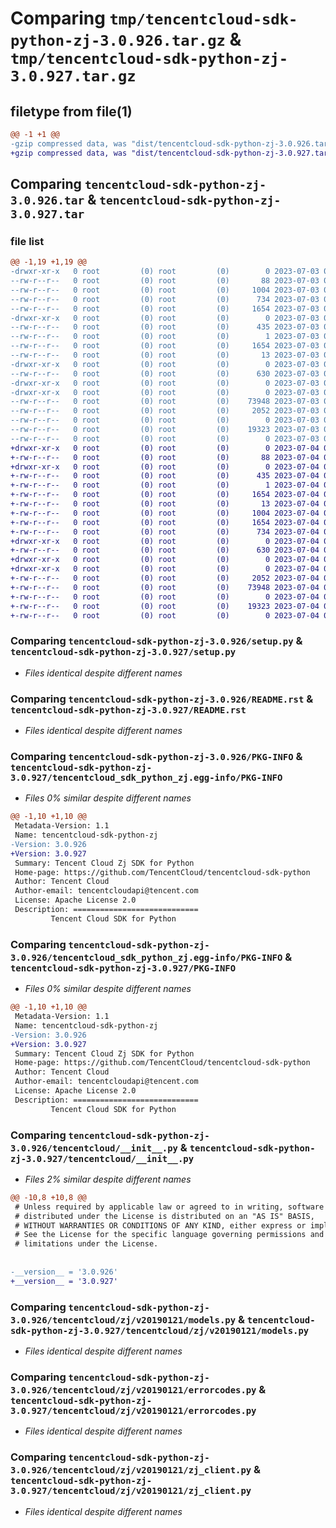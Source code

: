 # Comparing `tmp/tencentcloud-sdk-python-zj-3.0.926.tar.gz` & `tmp/tencentcloud-sdk-python-zj-3.0.927.tar.gz`

## filetype from file(1)

```diff
@@ -1 +1 @@
-gzip compressed data, was "dist/tencentcloud-sdk-python-zj-3.0.926.tar", last modified: Mon Jul  3 00:39:21 2023, max compression
+gzip compressed data, was "dist/tencentcloud-sdk-python-zj-3.0.927.tar", last modified: Tue Jul  4 00:34:41 2023, max compression
```

## Comparing `tencentcloud-sdk-python-zj-3.0.926.tar` & `tencentcloud-sdk-python-zj-3.0.927.tar`

### file list

```diff
@@ -1,19 +1,19 @@
-drwxr-xr-x   0 root         (0) root         (0)        0 2023-07-03 00:39:21.000000 tencentcloud-sdk-python-zj-3.0.926/
--rw-r--r--   0 root         (0) root         (0)       88 2023-07-03 00:39:21.000000 tencentcloud-sdk-python-zj-3.0.926/setup.cfg
--rw-r--r--   0 root         (0) root         (0)     1004 2023-07-03 00:39:21.000000 tencentcloud-sdk-python-zj-3.0.926/setup.py
--rw-r--r--   0 root         (0) root         (0)      734 2023-07-03 00:39:21.000000 tencentcloud-sdk-python-zj-3.0.926/README.rst
--rw-r--r--   0 root         (0) root         (0)     1654 2023-07-03 00:39:21.000000 tencentcloud-sdk-python-zj-3.0.926/PKG-INFO
-drwxr-xr-x   0 root         (0) root         (0)        0 2023-07-03 00:39:21.000000 tencentcloud-sdk-python-zj-3.0.926/tencentcloud_sdk_python_zj.egg-info/
--rw-r--r--   0 root         (0) root         (0)      435 2023-07-03 00:39:21.000000 tencentcloud-sdk-python-zj-3.0.926/tencentcloud_sdk_python_zj.egg-info/SOURCES.txt
--rw-r--r--   0 root         (0) root         (0)        1 2023-07-03 00:39:21.000000 tencentcloud-sdk-python-zj-3.0.926/tencentcloud_sdk_python_zj.egg-info/dependency_links.txt
--rw-r--r--   0 root         (0) root         (0)     1654 2023-07-03 00:39:21.000000 tencentcloud-sdk-python-zj-3.0.926/tencentcloud_sdk_python_zj.egg-info/PKG-INFO
--rw-r--r--   0 root         (0) root         (0)       13 2023-07-03 00:39:21.000000 tencentcloud-sdk-python-zj-3.0.926/tencentcloud_sdk_python_zj.egg-info/top_level.txt
-drwxr-xr-x   0 root         (0) root         (0)        0 2023-07-03 00:39:21.000000 tencentcloud-sdk-python-zj-3.0.926/tencentcloud/
--rw-r--r--   0 root         (0) root         (0)      630 2023-07-03 00:39:21.000000 tencentcloud-sdk-python-zj-3.0.926/tencentcloud/__init__.py
-drwxr-xr-x   0 root         (0) root         (0)        0 2023-07-03 00:39:21.000000 tencentcloud-sdk-python-zj-3.0.926/tencentcloud/zj/
-drwxr-xr-x   0 root         (0) root         (0)        0 2023-07-03 00:39:21.000000 tencentcloud-sdk-python-zj-3.0.926/tencentcloud/zj/v20190121/
--rw-r--r--   0 root         (0) root         (0)    73948 2023-07-03 00:39:21.000000 tencentcloud-sdk-python-zj-3.0.926/tencentcloud/zj/v20190121/models.py
--rw-r--r--   0 root         (0) root         (0)     2052 2023-07-03 00:39:21.000000 tencentcloud-sdk-python-zj-3.0.926/tencentcloud/zj/v20190121/errorcodes.py
--rw-r--r--   0 root         (0) root         (0)        0 2023-07-03 00:39:21.000000 tencentcloud-sdk-python-zj-3.0.926/tencentcloud/zj/v20190121/__init__.py
--rw-r--r--   0 root         (0) root         (0)    19323 2023-07-03 00:39:21.000000 tencentcloud-sdk-python-zj-3.0.926/tencentcloud/zj/v20190121/zj_client.py
--rw-r--r--   0 root         (0) root         (0)        0 2023-07-03 00:39:21.000000 tencentcloud-sdk-python-zj-3.0.926/tencentcloud/zj/__init__.py
+drwxr-xr-x   0 root         (0) root         (0)        0 2023-07-04 00:34:41.000000 tencentcloud-sdk-python-zj-3.0.927/
+-rw-r--r--   0 root         (0) root         (0)       88 2023-07-04 00:34:41.000000 tencentcloud-sdk-python-zj-3.0.927/setup.cfg
+drwxr-xr-x   0 root         (0) root         (0)        0 2023-07-04 00:34:41.000000 tencentcloud-sdk-python-zj-3.0.927/tencentcloud_sdk_python_zj.egg-info/
+-rw-r--r--   0 root         (0) root         (0)      435 2023-07-04 00:34:41.000000 tencentcloud-sdk-python-zj-3.0.927/tencentcloud_sdk_python_zj.egg-info/SOURCES.txt
+-rw-r--r--   0 root         (0) root         (0)        1 2023-07-04 00:34:41.000000 tencentcloud-sdk-python-zj-3.0.927/tencentcloud_sdk_python_zj.egg-info/dependency_links.txt
+-rw-r--r--   0 root         (0) root         (0)     1654 2023-07-04 00:34:41.000000 tencentcloud-sdk-python-zj-3.0.927/tencentcloud_sdk_python_zj.egg-info/PKG-INFO
+-rw-r--r--   0 root         (0) root         (0)       13 2023-07-04 00:34:41.000000 tencentcloud-sdk-python-zj-3.0.927/tencentcloud_sdk_python_zj.egg-info/top_level.txt
+-rw-r--r--   0 root         (0) root         (0)     1004 2023-07-04 00:34:41.000000 tencentcloud-sdk-python-zj-3.0.927/setup.py
+-rw-r--r--   0 root         (0) root         (0)     1654 2023-07-04 00:34:41.000000 tencentcloud-sdk-python-zj-3.0.927/PKG-INFO
+-rw-r--r--   0 root         (0) root         (0)      734 2023-07-04 00:34:41.000000 tencentcloud-sdk-python-zj-3.0.927/README.rst
+drwxr-xr-x   0 root         (0) root         (0)        0 2023-07-04 00:34:41.000000 tencentcloud-sdk-python-zj-3.0.927/tencentcloud/
+-rw-r--r--   0 root         (0) root         (0)      630 2023-07-04 00:34:41.000000 tencentcloud-sdk-python-zj-3.0.927/tencentcloud/__init__.py
+drwxr-xr-x   0 root         (0) root         (0)        0 2023-07-04 00:34:41.000000 tencentcloud-sdk-python-zj-3.0.927/tencentcloud/zj/
+drwxr-xr-x   0 root         (0) root         (0)        0 2023-07-04 00:34:41.000000 tencentcloud-sdk-python-zj-3.0.927/tencentcloud/zj/v20190121/
+-rw-r--r--   0 root         (0) root         (0)     2052 2023-07-04 00:34:41.000000 tencentcloud-sdk-python-zj-3.0.927/tencentcloud/zj/v20190121/errorcodes.py
+-rw-r--r--   0 root         (0) root         (0)    73948 2023-07-04 00:34:41.000000 tencentcloud-sdk-python-zj-3.0.927/tencentcloud/zj/v20190121/models.py
+-rw-r--r--   0 root         (0) root         (0)        0 2023-07-04 00:34:41.000000 tencentcloud-sdk-python-zj-3.0.927/tencentcloud/zj/v20190121/__init__.py
+-rw-r--r--   0 root         (0) root         (0)    19323 2023-07-04 00:34:41.000000 tencentcloud-sdk-python-zj-3.0.927/tencentcloud/zj/v20190121/zj_client.py
+-rw-r--r--   0 root         (0) root         (0)        0 2023-07-04 00:34:41.000000 tencentcloud-sdk-python-zj-3.0.927/tencentcloud/zj/__init__.py
```

### Comparing `tencentcloud-sdk-python-zj-3.0.926/setup.py` & `tencentcloud-sdk-python-zj-3.0.927/setup.py`

 * *Files identical despite different names*

### Comparing `tencentcloud-sdk-python-zj-3.0.926/README.rst` & `tencentcloud-sdk-python-zj-3.0.927/README.rst`

 * *Files identical despite different names*

### Comparing `tencentcloud-sdk-python-zj-3.0.926/PKG-INFO` & `tencentcloud-sdk-python-zj-3.0.927/tencentcloud_sdk_python_zj.egg-info/PKG-INFO`

 * *Files 0% similar despite different names*

```diff
@@ -1,10 +1,10 @@
 Metadata-Version: 1.1
 Name: tencentcloud-sdk-python-zj
-Version: 3.0.926
+Version: 3.0.927
 Summary: Tencent Cloud Zj SDK for Python
 Home-page: https://github.com/TencentCloud/tencentcloud-sdk-python
 Author: Tencent Cloud
 Author-email: tencentcloudapi@tencent.com
 License: Apache License 2.0
 Description: ============================
         Tencent Cloud SDK for Python
```

### Comparing `tencentcloud-sdk-python-zj-3.0.926/tencentcloud_sdk_python_zj.egg-info/PKG-INFO` & `tencentcloud-sdk-python-zj-3.0.927/PKG-INFO`

 * *Files 0% similar despite different names*

```diff
@@ -1,10 +1,10 @@
 Metadata-Version: 1.1
 Name: tencentcloud-sdk-python-zj
-Version: 3.0.926
+Version: 3.0.927
 Summary: Tencent Cloud Zj SDK for Python
 Home-page: https://github.com/TencentCloud/tencentcloud-sdk-python
 Author: Tencent Cloud
 Author-email: tencentcloudapi@tencent.com
 License: Apache License 2.0
 Description: ============================
         Tencent Cloud SDK for Python
```

### Comparing `tencentcloud-sdk-python-zj-3.0.926/tencentcloud/__init__.py` & `tencentcloud-sdk-python-zj-3.0.927/tencentcloud/__init__.py`

 * *Files 2% similar despite different names*

```diff
@@ -10,8 +10,8 @@
 # Unless required by applicable law or agreed to in writing, software
 # distributed under the License is distributed on an "AS IS" BASIS,
 # WITHOUT WARRANTIES OR CONDITIONS OF ANY KIND, either express or implied.
 # See the License for the specific language governing permissions and
 # limitations under the License.
 
 
-__version__ = '3.0.926'
+__version__ = '3.0.927'
```

### Comparing `tencentcloud-sdk-python-zj-3.0.926/tencentcloud/zj/v20190121/models.py` & `tencentcloud-sdk-python-zj-3.0.927/tencentcloud/zj/v20190121/models.py`

 * *Files identical despite different names*

### Comparing `tencentcloud-sdk-python-zj-3.0.926/tencentcloud/zj/v20190121/errorcodes.py` & `tencentcloud-sdk-python-zj-3.0.927/tencentcloud/zj/v20190121/errorcodes.py`

 * *Files identical despite different names*

### Comparing `tencentcloud-sdk-python-zj-3.0.926/tencentcloud/zj/v20190121/zj_client.py` & `tencentcloud-sdk-python-zj-3.0.927/tencentcloud/zj/v20190121/zj_client.py`

 * *Files identical despite different names*

